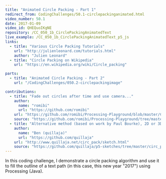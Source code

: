 ```yaml
---
title: "Animated Circle Packing - Part 1"
redirect_from: CodingChallenges/50.1-circlepackinganimated.html
video_number: 50.1
date: 2017-01-09
video_id: QHEQuoIKgNE
repository: /CC_050_1b_CirclePackingAnimatedText
live_example: /CC_050_1b_CirclePackingAnimatedText_p5_js
links:
  - title: "Various Circle Packing Tutorials"
    url: "http://julienleonard.com/tutorials.html"
    author: "Julien Leonard"
  - title: "Circle Packing on Wikipedia"
    url: "https://en.wikipedia.org/wiki/Circle_packing"

parts:
  - title: "Animated Circle Packing - Part 2"
    url: "/CodingChallenges/050.2-circlepackingimage"

contributions:
  - title: "Fade out circles after time and use camera..."
    author:
      name: "romibi"
      url: "https://github.com/romibi"
    url: "https://github.com/romibi/Processing-Playground/blob/master/CC_050_2_CirclePackingImage/CC_050_2_CirclePackingImage.gif"
    source: "https://github.com/romibi/Processing-Playground/tree/master/CC_050_2_CirclePackingImage"
  - title: "Alternative method (based on work by Paul Bourke), 2D or 3D display."
    author:
      name: "Ben (quillaja)"
      url: "https://github.com/quillaja"
    url: "http://www.quillaja.net/circ_pack/sketch.html"
    source: "https://github.com/quillaja/p5-sketches/tree/master/circ_pack"
---
```


In this coding challenge, I demonstrate a circle packing algorithm and use it to fill the outline of a text path (in this case, this new year "2017") using Processing (Java).
